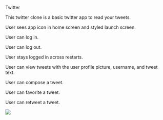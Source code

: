 Twitter

This twitter clone is a basic twitter app to read your tweets.


User sees app icon in home screen and styled launch screen.

User can log in. 

User can log out. 

User stays logged in across restarts. 

User can view tweets with the user profile picture, username, and tweet text. 

User can compose a tweet. 

User can favorite a tweet. 

User can retweet a tweet. 

![](https://im2.ezgif.com/tmp/ezgif-2-0a238d0174.gif)
